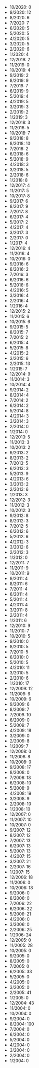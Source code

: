 *  10/2020: 0
*  9/2020: 12
*  8/2020: 6
*  7/2020: 7
*  6/2020: 5
*  5/2020: 5
*  4/2020: 5
*  3/2020: 5
*  2/2020: 6
*  1/2020: 4
*  12/2019: 2
*  11/2019: 0
*  10/2019: 4
*  9/2019: 2
*  8/2019: 9
*  7/2019: 7
*  6/2019: 9
*  5/2019: 4
*  4/2019: 5
*  3/2019: 3
*  2/2019: 2
*  1/2019: 3
*  12/2018: 3
*  11/2018: 5
*  10/2018: 7
*  9/2018: 8
*  8/2018: 10
*  7/2018: 2
*  6/2018: 6
*  5/2018: 9
*  4/2018: 3
*  3/2018: 5
*  2/2018: 6
*  1/2018: 8
*  12/2017: 4
*  11/2017: 5
*  10/2017: 8
*  9/2017: 6
*  8/2017: 9
*  7/2017: 8
*  6/2017: 4
*  5/2017: 2
*  4/2017: 4
*  3/2017: 3
*  2/2017: 0
*  1/2017: 4
*  12/2016: 4
*  11/2016: 4
*  10/2016: 0
*  9/2016: 6
*  8/2016: 2
*  7/2016: 3
*  6/2016: 6
*  5/2016: 6
*  4/2016: 5
*  3/2016: 4
*  2/2016: 4
*  1/2016: 4
*  12/2015: 2
*  11/2015: 6
*  10/2015: 6
*  9/2015: 5
*  8/2015: 7
*  7/2015: 2
*  6/2015: 4
*  5/2015: 8
*  4/2015: 2
*  3/2015: 6
*  2/2015: 13
*  1/2015: 7
*  12/2014: 9
*  11/2014: 3
*  10/2014: 4
*  9/2014: 2
*  8/2014: 4
*  7/2014: 2
*  6/2014: 2
*  5/2014: 8
*  4/2014: 3
*  3/2014: 3
*  2/2014: 0
*  1/2014: 0
*  12/2013: 5
*  11/2013: 3
*  10/2013: 2
*  9/2013: 2
*  8/2013: 2
*  7/2013: 5
*  6/2013: 3
*  5/2013: 9
*  4/2013: 6
*  3/2013: 2
*  2/2013: 6
*  1/2013: 3
*  12/2012: 3
*  11/2012: 3
*  10/2012: 3
*  9/2012: 8
*  8/2012: 3
*  7/2012: 5
*  6/2012: 6
*  5/2012: 6
*  4/2012: 3
*  3/2012: 6
*  2/2012: 3
*  1/2012: 0
*  12/2011: 7
*  11/2011: 9
*  10/2011: 9
*  9/2011: 4
*  8/2011: 6
*  7/2011: 4
*  6/2011: 4
*  5/2011: 4
*  4/2011: 4
*  3/2011: 8
*  2/2011: 4
*  1/2011: 6
*  12/2010: 9
*  11/2010: 7
*  10/2010: 5
*  9/2010: 0
*  8/2010: 5
*  7/2010: 5
*  6/2010: 0
*  5/2010: 5
*  4/2010: 11
*  3/2010: 5
*  2/2010: 6
*  1/2010: 17
*  12/2009: 12
*  11/2009: 6
*  10/2009: 6
*  9/2009: 6
*  8/2009: 7
*  7/2009: 10
*  6/2009: 0
*  5/2009: 7
*  4/2009: 18
*  3/2009: 0
*  2/2009: 8
*  1/2009: 7
*  12/2008: 0
*  11/2008: 8
*  10/2008: 0
*  9/2008: 17
*  8/2008: 0
*  7/2008: 18
*  6/2008: 10
*  5/2008: 9
*  4/2008: 19
*  3/2008: 9
*  2/2008: 10
*  1/2008: 10
*  12/2007: 0
*  11/2007: 10
*  10/2007: 0
*  9/2007: 12
*  8/2007: 12
*  7/2007: 13
*  6/2007: 13
*  5/2007: 13
*  4/2007: 15
*  3/2007: 21
*  2/2007: 16
*  1/2007: 15
*  12/2006: 18
*  11/2006: 0
*  10/2006: 18
*  9/2006: 0
*  8/2006: 0
*  7/2006: 22
*  6/2006: 22
*  5/2006: 21
*  4/2006: 0
*  3/2006: 0
*  2/2006: 25
*  1/2006: 24
*  12/2005: 0
*  11/2005: 28
*  10/2005: 0
*  9/2005: 0
*  8/2005: 0
*  7/2005: 0
*  6/2005: 33
*  5/2005: 0
*  4/2005: 0
*  3/2005: 0
*  2/2005: 41
*  1/2005: 0
*  12/2004: 43
*  11/2004: 0
*  10/2004: 0
*  9/2004: 0
*  8/2004: 100
*  7/2004: 0
*  6/2004: 0
*  5/2004: 0
*  4/2004: 0
*  3/2004: 0
*  2/2004: 0
*  1/2004: 0